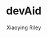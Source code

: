 ---
title: "devAid"
github: https://github.com/kevit/devaid-jekyll-theme
demo: http://themes.3rdwavemedia.com/demo/devaid/
author: Xiaoying Riley
draft: true
ssg:
  - Jekyll
cms:
  - No Cms
---